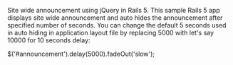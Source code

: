 Site wide announcement using jQuery in Rails 5. This sample Rails 5 app displays site wide announcement and auto hides the announcement after specified number of seconds. You can change the default 5 seconds used in auto hiding in application layout file by replacing 5000 with let's say 10000 for 10 seconds delay:

$('#announcement').delay(5000).fadeOut('slow');


